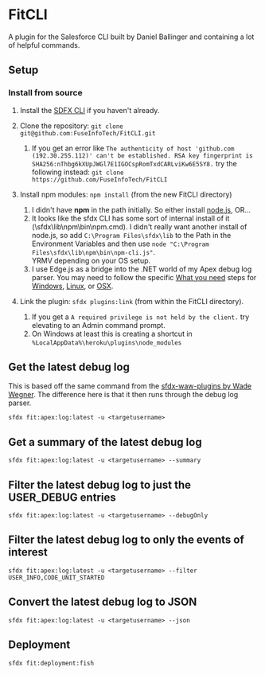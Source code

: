 # FitCLI

A plugin for the Salesforce CLI built by Daniel Ballinger and containing a lot of helpful commands. 

## Setup

### Install from source

1. Install the [SDFX CLI](https://developer.salesforce.com/tools/sfdxcli) if you haven't already.

2. Clone the repository: `git clone git@github.com:FuseInfoTech/FitCLI.git`
    1. If you get an error like `The authenticity of host 'github.com (192.30.255.112)' can't be established.
RSA key fingerprint is SHA256:nThbg6kXUpJWGl7E1IGOCspRomTxdCARLviKw6E5SY8.` try the following instead:
      `git clone https://github.com/FuseInfoTech/FitCLI`

3. Install npm modules: `npm install` (from the new FitCLI directory)
    1. I didn't have **npm** in the path initially. So either install [node.js](https://nodejs.org/en/download/), OR... 
    1. It looks like the sfdx CLI has some sort of internal install of it (\sfdx\lib\npm\bin\npm.cmd). I didn't really want another install of node.js, so add `C:\Program Files\sfdx\lib` to the Path in the Environment Variables and then use `node "C:\Program Files\sfdx\lib\npm\bin\npm-cli.js"`.  
    YRMV depending on your OS setup.
    1. I use Edge.js as a bridge into the .NET world of my Apex debug log parser. You may need to follow the specific [What you need](https://github.com/tjanczuk/edge#what-you-need) steps for [Windows](https://github.com/tjanczuk/edge#windows), [Linux](https://github.com/tjanczuk/edge#linux), or [OSX](https://github.com/tjanczuk/edge#osx).

4. Link the plugin: `sfdx plugins:link` (from within the FitCLI directory).
    1. If you get a `A required privilege is not held by the client.` try elevating to an Admin command prompt.
    1. On Windows at least this is creating a shortcut in `%LocalAppData%\heroku\plugins\node_modules`

## Get the latest debug log

This is based off the same command from the [sfdx-waw-plugins by Wade Wegner](https://github.com/wadewegner/sfdx-waw-plugin). The difference here is that it then runs through the debug log parser.

`sfdx fit:apex:log:latest -u <targetusername>`

## Get a summary of the latest debug log

`sfdx fit:apex:log:latest -u <targetusername> --summary`

## Filter the latest debug log to just the USER_DEBUG entries

`sfdx fit:apex:log:latest -u <targetusername> --debugOnly`

## Filter the latest debug log to only the events of interest

`sfdx fit:apex:log:latest -u <targetusername> --filter USER_INFO,CODE_UNIT_STARTED`

## Convert the latest debug log to JSON

`sfdx fit:apex:log:latest -u <targetusername> --json`

## Deployment

`sfdx fit:deployment:fish`
